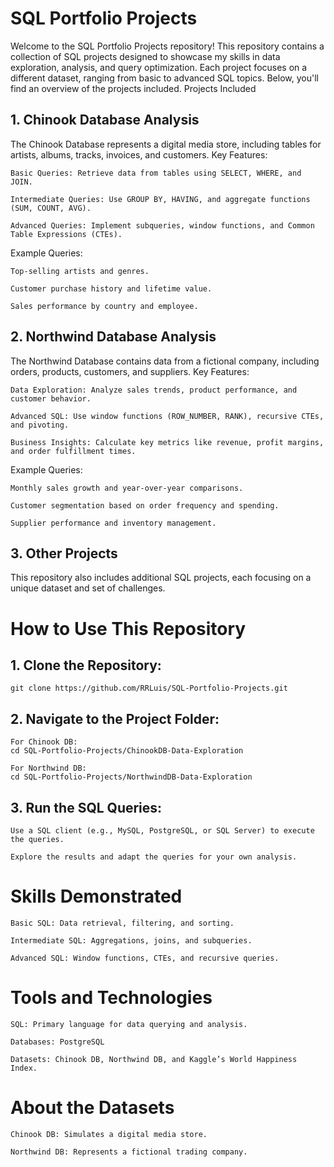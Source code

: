 # SQL Portfolio Projects

Welcome to the SQL Portfolio Projects repository! This repository contains a collection of SQL projects designed to showcase my skills in data exploration, analysis, and query optimization. Each project focuses on a different dataset, ranging from basic to advanced SQL topics. Below, you'll find an overview of the projects included.
Projects Included

## 1. Chinook Database Analysis

The Chinook Database represents a digital media store, including tables for artists, albums, tracks, invoices, and customers.
Key Features:

    Basic Queries: Retrieve data from tables using SELECT, WHERE, and JOIN.

    Intermediate Queries: Use GROUP BY, HAVING, and aggregate functions (SUM, COUNT, AVG).

    Advanced Queries: Implement subqueries, window functions, and Common Table Expressions (CTEs).

Example Queries:

    Top-selling artists and genres.

    Customer purchase history and lifetime value.

    Sales performance by country and employee.

## 2. Northwind Database Analysis

The Northwind Database contains data from a fictional company, including orders, products, customers, and suppliers.
Key Features:

    Data Exploration: Analyze sales trends, product performance, and customer behavior.

    Advanced SQL: Use window functions (ROW_NUMBER, RANK), recursive CTEs, and pivoting.

    Business Insights: Calculate key metrics like revenue, profit margins, and order fulfillment times.

Example Queries:

    Monthly sales growth and year-over-year comparisons.

    Customer segmentation based on order frequency and spending.

    Supplier performance and inventory management.

## 3. Other Projects

This repository also includes additional SQL projects, each focusing on a unique dataset and set of challenges.


# How to Use This Repository

  ## 1. Clone the Repository:
    git clone https://github.com/RRLuis/SQL-Portfolio-Projects.git

  ## 2. Navigate to the Project Folder:

    For Chinook DB:
    cd SQL-Portfolio-Projects/ChinookDB-Data-Exploration

    For Northwind DB:
    cd SQL-Portfolio-Projects/NorthwindDB-Data-Exploration

  ## 3. Run the SQL Queries:

    Use a SQL client (e.g., MySQL, PostgreSQL, or SQL Server) to execute the queries.

    Explore the results and adapt the queries for your own analysis.

  # Skills Demonstrated

    Basic SQL: Data retrieval, filtering, and sorting.

    Intermediate SQL: Aggregations, joins, and subqueries.

    Advanced SQL: Window functions, CTEs, and recursive queries.


# Tools and Technologies

    SQL: Primary language for data querying and analysis.

    Databases: PostgreSQL

    Datasets: Chinook DB, Northwind DB, and Kaggle’s World Happiness Index.


# About the Datasets

    Chinook DB: Simulates a digital media store.

    Northwind DB: Represents a fictional trading company.

   
    
